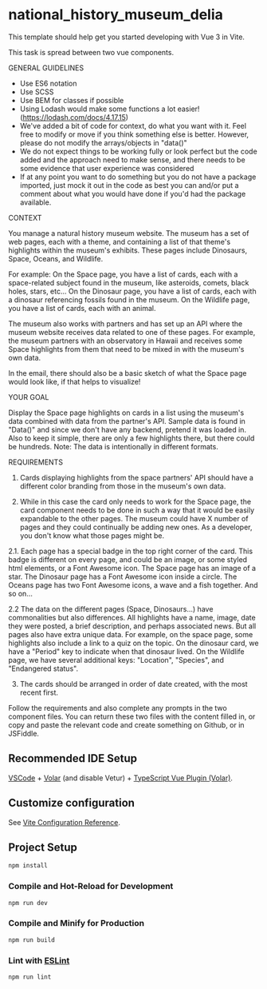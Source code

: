 # national_history_museum_delia

This template should help get you started developing with Vue 3 in Vite.

This task is spread between two vue components.

GENERAL GUIDELINES

- Use ES6 notation
- Use SCSS
- Use BEM for classes if possible
- Using Lodash would make some functions a lot easier! (https://lodash.com/docs/4.17.15)
- We've added a bit of code for context, do what you want with it. Feel free to modify or move if you think something else is better. However, please do not modify the arrays/objects in "data()"
- We do not expect things to be working fully or look perfect but the code added and the approach need to make sense, and there needs to be some evidence that user experience was considered
- If at any point you want to do something but you do not have a package imported, just mock it out in the code as best you can and/or put a comment about what you would have done if you'd had the package available.



CONTEXT

You manage a natural history museum website. The museum has a set of web pages, each with a theme, and containing a list of that theme's highlights within the museum's exhibits. These pages include Dinosaurs, Space, Oceans, and Wildlife.

For example:
On the Space page, you have a list of cards, each with a space-related subject found in the museum, like asteroids, comets, black holes, stars, etc...
On the Dinosaur page, you have a list of cards, each with a dinosaur referencing fossils found in the museum.
On the Wildlife page, you have a list of cards, each with an animal.

The museum also works with partners and has set up an API where the museum website receives data related to one of these pages. For example, the museum partners with an observatory in Hawaii and receives some Space highlights from them that need to be mixed in with the museum's own data.

In the email, there should also be a basic sketch of what the Space page would look like, if that helps to visualize!



YOUR GOAL

Display the Space page highlights on cards in a list using the museum's data combined with data from the partner's API. Sample data is found in "Data()" and since we don't have any backend, pretend it was loaded in. Also to keep it simple, there are only a few highlights there, but there could be hundreds. Note: The data is intentionally in different formats.



REQUIREMENTS

1. Cards displaying highlights from the space partners' API should have a different color branding from those in the museum's own data.

2. While in this case the card only needs to work for the Space page, the card component needs to be done in such a way that it would be easily expandable to the other pages. The museum could have X number of pages and they could continually be adding new ones. As a developer, you don't know what those pages might be.

2.1.    Each page has a special badge in the top right corner of the card. This badge is different on every page, and could be an image, or some styled html elements, or a Font Awesome icon. The Space page has an image of a star. The Dinosaur page has a Font Awesome icon inside a circle. The Oceans page has two Font Awesome icons, a wave and a fish together. And so on...

2.2     The data on the different pages (Space, Dinosaurs...) have commonalities but also differences. All highlights have a name, image, date they were posted, a brief description, and perhaps associated news. But all pages also have extra unique data. For example, on the space page, some highlights also include a link to a quiz on the topic. On the dinosaur card, we have a "Period" key to indicate when that dinosaur lived. On the Wildlife page, we have several additional keys: "Location", "Species", and "Endangered status".

3. The cards should be arranged in order of date created, with the most recent first.


Follow the requirements and also complete any prompts in the two component files. You can return these two files with the content filled in, or copy and paste the relevant code and create something on Github, or in JSFiddle.

## Recommended IDE Setup

[VSCode](https://code.visualstudio.com/) + [Volar](https://marketplace.visualstudio.com/items?itemName=Vue.volar) (and disable Vetur) + [TypeScript Vue Plugin (Volar)](https://marketplace.visualstudio.com/items?itemName=Vue.vscode-typescript-vue-plugin).

## Customize configuration

See [Vite Configuration Reference](https://vitejs.dev/config/).

## Project Setup

```sh
npm install
```

### Compile and Hot-Reload for Development

```sh
npm run dev
```

### Compile and Minify for Production

```sh
npm run build
```

### Lint with [ESLint](https://eslint.org/)

```sh
npm run lint
```
